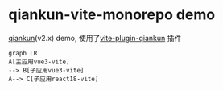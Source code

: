 # qiankun-vite-monorepo demo

[qiankun](https://github.com/umijs/qiankun)(v2.x) demo, 使用了[vite-plugin-qiankun](https://github.com/tengmaoqing/vite-plugin-qiankun) 插件


```mermaid
graph LR
A[主应用vue3-vite] 
--> B[子应用vue3-vite]
A--> C[子应用react18-vite]
```
